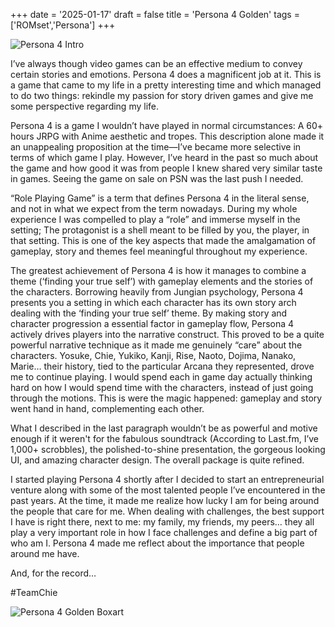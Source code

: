 +++
date = '2025-01-17'
draft = false
title = 'Persona 4 Golden'
tags = ['ROMset','Persona']
+++

![Persona 4 Intro](/images/persona4_1.gif)

I’ve always though video games can be an effective medium to convey certain stories and emotions. Persona 4 does a magnificent job at it. This is a game that came to my life in a pretty interesting time and which managed to do two things: rekindle my passion for story driven games and give me some perspective regarding my life.

Persona 4 is a game I wouldn’t have played in normal circumstances: A 60+ hours JRPG with Anime aesthetic and tropes. This description alone made it an unappealing proposition at the time—I’ve became more selective in terms of which game I play. However, I’ve heard in the past so much about the game and how good it was from people I knew shared very similar taste in games. Seeing the game on sale on PSN was the last push I needed.

“Role Playing Game” is a term that defines Persona 4 in the literal sense, and not in what we expect from the term nowadays. During my whole experience I was compelled to play a “role” and immerse myself in the setting; The protagonist is a shell meant to be filled by you, the player, in that setting. This is one of the key aspects that made the amalgamation of gameplay, story and themes feel meaningful throughout my experience.

The greatest achievement of Persona 4 is how it manages to combine a theme (‘finding your true self’) with gameplay elements and the stories of the characters. Borrowing heavily from Jungian psychology, Persona 4 presents you a setting in which each character has its own story arch dealing with the ‘finding your true self’ theme. By making story and character progression a essential factor in gameplay flow, Persona 4 actively drives players into the narrative construct. This proved to be a quite powerful narrative technique as it made me genuinely “care” about the characters. Yosuke, Chie, Yukiko, Kanji, Rise, Naoto, Dojima, Nanako, Marie… their history, tied to the particular Arcana they represented, drove me to continue playing. I would spend each in game day actually thinking hard on how I would spend time with the characters, instead of just going through the motions. This is were the magic happened: gameplay and story went hand in hand, complementing each other.

What I described in the last paragraph wouldn’t be as powerful and motive enough if it weren't for the fabulous soundtrack (According to Last.fm, I’ve 1,000+ scrobbles), the polished-to-shine presentation, the gorgeous looking UI, and amazing character design. The overall package is quite refined.

I started playing Persona 4 shortly after I decided to start an entrepreneurial venture along with some of the most talented people I’ve encountered in the past years. At the time, it made me realize how lucky I am for being around the people that care for me. When dealing with challenges, the best support I have is right there, next to me: my family, my friends, my peers… they all play a very important role in how I face challenges and define a big part of who am I. Persona 4 made me reflect about the importance that people around me have.

And, for the record…

#TeamChie

![Persona 4 Golden Boxart](/images/p4g_boxart_rp.jpg)
